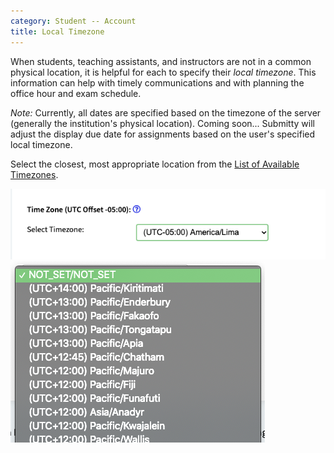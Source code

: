 ```yaml
---
category: Student -- Account
title: Local Timezone
---
```


When students, teaching assistants, and instructors are not in a
common physical location, it is helpful for each to specify their
*local timezone*.  This information can help with timely
communications and with planning the office hour and exam schedule.

*Note:* Currently, all dates are specified based on the timezone of
the server (generally the institution's physical location).  Coming
soon...  Submitty will adjust the display due date for assignments
based on the user's specified local timezone.

Select the closest, most appropriate location from the
[List of Available Timezones](https://www.w3schools.com/php/php_ref_timezones.asp).

![](/images/student/specify_timezone_field.png)
![](/images/student/timezone_dropdown.png)

